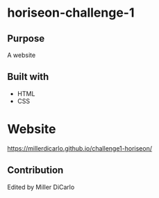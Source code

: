 # horiseon-challenge-1

## Purpose
A website

## Built with
* HTML
* CSS

# Website
https://millerdicarlo.github.io/challenge1-horiseon/

## Contribution
Edited by Miller DiCarlo

